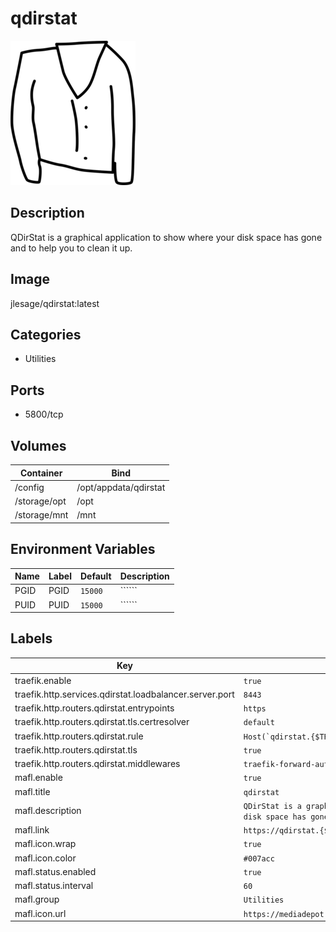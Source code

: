 # qdirstat

![Logo](images/qdirstat.png)

## Description
QDirStat is a graphical application to show where your disk space has gone and to help you to clean it up.

## Image
jlesage/qdirstat:latest

## Categories
- Utilities

## Ports
- 5800/tcp

## Volumes
| Container | Bind |
|-----------|------|
| /config | /opt/appdata/qdirstat |
| /storage/opt | /opt |
| /storage/mnt | /mnt |

## Environment Variables
| Name | Label | Default | Description |
|------|-------|---------|-------------|
| PGID | PGID | ```15000``` | `````` |
| PUID | PUID | ```15000``` | `````` |

## Labels
| Key | Value |
|-----|-------|
| traefik.enable | ```true``` |
| traefik.http.services.qdirstat.loadbalancer.server.port | ```8443``` |
| traefik.http.routers.qdirstat.entrypoints | ```https``` |
| traefik.http.routers.qdirstat.tls.certresolver | ```default``` |
| traefik.http.routers.qdirstat.rule | ```Host(`qdirstat.{$TRAEFIK_INGRESS_DOMAIN}`)``` |
| traefik.http.routers.qdirstat.tls | ```true``` |
| traefik.http.routers.qdirstat.middlewares | ```traefik-forward-auth``` |
| mafl.enable | ```true``` |
| mafl.title | ```qdirstat``` |
| mafl.description | ```QDirStat is a graphical application to show where your disk space has gone and to help you to clean it up.``` |
| mafl.link | ```https://qdirstat.{$TRAEFIK_INGRESS_DOMAIN}``` |
| mafl.icon.wrap | ```true``` |
| mafl.icon.color | ```#007acc``` |
| mafl.status.enabled | ```true``` |
| mafl.status.interval | ```60``` |
| mafl.group | ```Utilities``` |
| mafl.icon.url | ```https://mediadepot.github.io/templates/img/cardigann.png``` |

